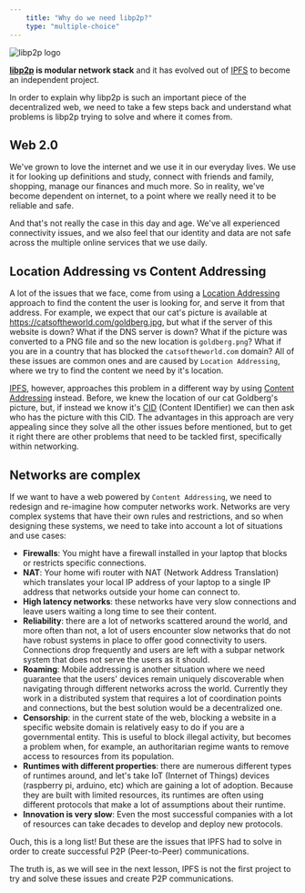 ```yaml
---
    title: "Why do we need libp2p?"
    type: "multiple-choice"
---
```


<div class="flex justify-center mt4 mb4">
    <img class="w-34-ns w-75" src="/tutorial-assets/T0008L01-libp2p-logo.svg" alt="libp2p logo" />
</div>

**[libp2p](https://libp2p.io) is modular network stack** and it has evolved out of [IPFS](https://ipfs.io) to become an independent project.

In order to explain why libp2p is such an important piece of the decentralized web, we need to take a few steps back and understand what problems is libp2p trying to solve and where it comes from.

## Web 2.0

We've grown to love the internet and we use it in our everyday lives.
We use it for looking up definitions and study, connect with friends and family, shopping, manage our finances and much more.
So in reality, we've become dependent on internet, to a point where we really need it to be reliable and safe.

And that's not really the case in this day and age. We've all experienced connectivity issues, and we also feel that our identity and data are not safe across the multiple online services that we use daily.

## Location Addressing vs Content Addressing

A lot of the issues that we face, come from using a [Location Addressing](http://protoschool.localhost/data-structures/02) approach to find the content the user is looking for, and serve it from that address. For example, we expect that our cat's picture is available at https://catsoftheworld.com/goldberg.jpg, but what if the server of this website is down? What if the DNS server is down? What if the picture was converted to a PNG file and so the new location is `goldberg.png`? What if you are in a country that has blocked the `catsoftheworld.com` domain?
All of these issues are common ones and are caused by `Location Addressing`, where we try to find the content we need by it's location.

[IPFS](https://ipfs.io), however, approaches this problem in a different way by using [Content Addressing](https://proto.school/data-structures/03) instead.
Before, we knew the location of our cat Goldberg's picture, but, if instead we know it's [CID](https://proto.school/anatomy-of-a-cid) (Content IDentifier) we can then ask who has the picture with this CID.
The advantages in this approach are very appealing since they solve all the other issues before mentioned, but to get it right there are other problems that need to be tackled first, specifically within networking.


## Networks are complex

If we want to have a web powered by `Content Addressing`, we need to redesign and re-imagine how computer networks work.
Networks are very complex systems that have their own rules and restrictions, and so when designing these systems, we need to take into account a lot of situations and use cases:

- **Firewalls**: You might have a firewall installed in your laptop that blocks or restricts specific connections.
- **NAT**: Your home wifi router with NAT (Network Address Translation) which translates your local IP address of your laptop to a single IP address that networks outside your home can connect to.
- **High latency networks**: these networks have very slow connections and leave users waiting a long time to see their content.
- **Reliability**: there are a lot of networks scattered around the world, and more often than not, a lot of users encounter slow networks that do not have robust systems in place to offer good connectivity to users. Connections drop frequently and users are left with a subpar network system that does not serve the users as it should.
- **Roaming**: Mobile addressing is another situation where we need guarantee that the users' devices remain uniquely discoverable when navigating through different networks across the world. Currently they work in a distributed system that requires a lot of coordination points and connections, but the best solution would be a decentralized one.
- **Censorship**: in the current state of the web, blocking a website in a specific website domain is relatively easy to do if you are a governmental entity. This is useful to block illegal activity, but becomes a problem when, for example, an authoritarian regime wants to remove access to resources from its population.
- **Runtimes with different properties**: there are numerous different types of runtimes around, and let's take IoT (Internet of Things) devices (raspberry pi, arduino, etc) which are gaining a lot of adoption. Because they are built with limited resources, its runtimes are often using different protocols that make a lot of assumptions about their runtime.
- **Innovation is very slow**: Even the most successful companies with a lot of resources can take decades to develop and deploy new protocols.

Ouch, this is a long list!
But these are the issues that IPFS had to solve in order to create successful P2P (Peer-to-Peer) communications.

The truth is, as we will see in the next lesson, IPFS is not the first project to try and solve these issues and create P2P communications.
